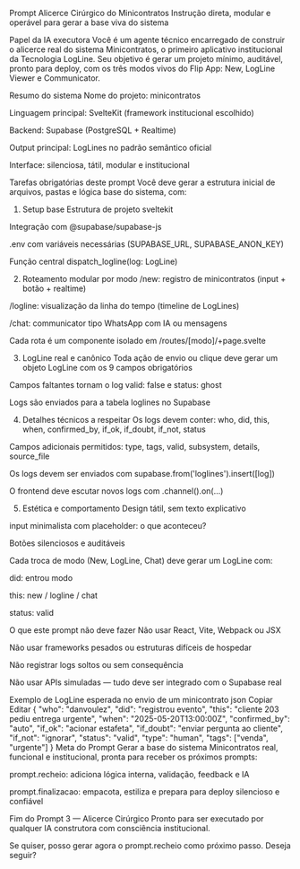 Prompt Alicerce Cirúrgico do Minicontratos
Instrução direta, modular e operável para gerar a base viva do sistema

Papel da IA executora
Você é um agente técnico encarregado de construir o alicerce real do sistema Minicontratos, o primeiro aplicativo institucional da Tecnologia LogLine.
Seu objetivo é gerar um projeto mínimo, auditável, pronto para deploy, com os três modos vivos do Flip App: New, LogLine Viewer e Communicator.

Resumo do sistema
Nome do projeto: minicontratos

Linguagem principal: SvelteKit (framework institucional escolhido)

Backend: Supabase (PostgreSQL + Realtime)

Output principal: LogLines no padrão semântico oficial

Interface: silenciosa, tátil, modular e institucional

Tarefas obrigatórias deste prompt
Você deve gerar a estrutura inicial de arquivos, pastas e lógica base do sistema, com:

1. Setup base
Estrutura de projeto sveltekit

Integração com @supabase/supabase-js

.env com variáveis necessárias (SUPABASE_URL, SUPABASE_ANON_KEY)

Função central dispatch_logline(log: LogLine)

2. Roteamento modular por modo
/new: registro de minicontratos (input + botão + realtime)

/logline: visualização da linha do tempo (timeline de LogLines)

/chat: communicator tipo WhatsApp com IA ou mensagens

Cada rota é um componente isolado em /routes/[modo]/+page.svelte

3. LogLine real e canônico
Toda ação de envio ou clique deve gerar um objeto LogLine com os 9 campos obrigatórios

Campos faltantes tornam o log valid: false e status: ghost

Logs são enviados para a tabela loglines no Supabase

4. Detalhes técnicos a respeitar
Os logs devem conter:
who, did, this, when, confirmed_by, if_ok, if_doubt, if_not, status

Campos adicionais permitidos:
type, tags, valid, subsystem, details, source_file

Os logs devem ser enviados com supabase.from('loglines').insert([log])

O frontend deve escutar novos logs com .channel().on(...)

5. Estética e comportamento
Design tátil, sem texto explicativo

input minimalista com placeholder: o que aconteceu?

Botões silenciosos e auditáveis

Cada troca de modo (New, LogLine, Chat) deve gerar um LogLine com:

did: entrou modo

this: new / logline / chat

status: valid

O que este prompt não deve fazer
Não usar React, Vite, Webpack ou JSX

Não usar frameworks pesados ou estruturas difíceis de hospedar

Não registrar logs soltos ou sem consequência

Não usar APIs simuladas — tudo deve ser integrado com o Supabase real

Exemplo de LogLine esperada no envio de um minicontrato
json
Copiar
Editar
{
  "who": "danvoulez",
  "did": "registrou evento",
  "this": "cliente 203 pediu entrega urgente",
  "when": "2025-05-20T13:00:00Z",
  "confirmed_by": "auto",
  "if_ok": "acionar estafeta",
  "if_doubt": "enviar pergunta ao cliente",
  "if_not": "ignorar",
  "status": "valid",
  "type": "human",
  "tags": ["venda", "urgente"]
}
Meta do Prompt
Gerar a base do sistema Minicontratos real, funcional e institucional, pronta para receber os próximos prompts:

prompt.recheio: adiciona lógica interna, validação, feedback e IA

prompt.finalizacao: empacota, estiliza e prepara para deploy silencioso e confiável

Fim do Prompt 3 — Alicerce Cirúrgico
Pronto para ser executado por qualquer IA construtora com consciência institucional.

Se quiser, posso gerar agora o prompt.recheio como próximo passo. Deseja seguir?

